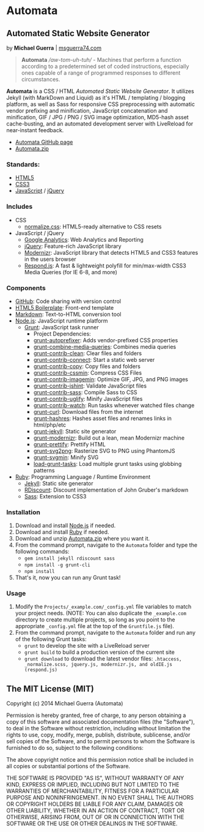 # Automata

## Automated Static Website Generator

by **Michael Guerra** | [msguerra74.com][]

> **Automata** */aw-tom-uh-tuh/* - Machines that perform a function according to a predetermined set of coded instructions, especially ones capable of a range of programmed responses to different circumstances.

**Automata** is a CSS / HTML *Automated Static Website Generator*. It utilizes Jekyll (with MarkDown and Liquid) as it's HTML / templating / blogging platform, as well as Sass for responsive CSS preprocessing with automatic vendor prefixing and minification, JavaScript concatenation and minification, GIF / JPG / PNG / SVG image optimization, MD5-hash asset cache-busting, and an automated development server with LiveReload for near-instant feedback.

- [Automata GitHub page][]
- [Automata.zip][]

### Standards:

- [HTML5][]
- [CSS3][]
- [JavaScript][] / [jQuery][]

### Includes

- CSS
    - [normalize.css][]: HTML5-ready alternative to CSS resets
- JavaScript / jQuery
    - [Google Analytics][]: Web Analytics and Reporting
    - [jQuery][]: Feature-rich JavaScript library
    - [Modernizr][]: JavaScript library that detects HTML5 and CSS3 features in the users browser
    - [Respond.js][]: A fast & lightweight polyfill for min/max-width CSS3 Media Queries (for IE 6-8, and more)

### Components

- [GitHub][]: Code sharing with version control
- [HTML5 Boilerplate][]: Front-end template
- [Markdown][]: Text-to-HTML conversion tool
- [Node.js][]: JavaScript runtime platform
    - [Grunt][]: JavaScript task runner
        - Project Dependencies:
        - [grunt-autoprefixer][]: Adds vendor-prefixed CSS properties
        - [grunt-combine-media-queries][]: Combines media queries
        - [grunt-contrib-clean][]: Clear files and folders
        - [grunt-contrib-connect][]: Start a static web server
        - [grunt-contrib-copy][]: Copy files and folders
        - [grunt-contrib-cssmin][]: Compress CSS Files
        - [grunt-contrib-imagemin][]: Optimize GIF, JPG, and PNG images
        - [grunt-contrib-jshint][]: Validate JavaScript files
        - [grunt-contrib-sass][]: Compile Sass to CSS
        - [grunt-contrib-uglify][]: Minify JavaScript files
        - [grunt-contrib-watch][]: Run tasks whenever watched files change
        - [grunt-curl][]: Download files from the internet
        - [grunt-hashres][]: Hashes asset files and renames links in html/php/etc
        - [grunt-jekyll][]: Static site generator
        - [grunt-modernizr][]: Build out a lean, mean Modernizr machine
        - [grunt-prettify][]: Prettify HTML
        - [grunt-svg2png][]: Rasterize SVG to PNG using PhantomJS
        - [grunt-svgmin][]: Minify SVG
        - [load-grunt-tasks][]: Load multiple grunt tasks using globbing patterns
- [Ruby][]: Programming Language / Runtime Environment
    - [Jekyll][]: Static site generator
    - [RDiscount][]: Discount implementation of John Gruber's markdown
    - [Sass][]: Extension to CSS3

### Installation

1. Download and install [Node.js][] if needed.
2. Download and install [Ruby][] if needed.
3. Download and unzip [Automata.zip][] where you want it.
4. From the command prompt, navigate to the `Automata` folder and type the following commands:
    - `gem install jekyll rdiscount sass`
    - `npm install -g grunt-cli`
    - `npm install`
5. That's it, now you can run any Grunt task!

### Usage

1. Modify the `Projects/_example.com/_config.yml` file variables to match your project needs. (NOTE: You can also duplicate the `_example.com` directory to create multiple projects, so long as you point to the appropriate `_config.yml` file at the top of the `Gruntfile.js` file).
2. From the command prompt, navigate to the `Automata` folder and run any of the following Grunt tasks:
    - `grunt` to develop the site with a LiveReload server
    - `grunt build` to build a production version of the current site
    - `grunt download` to download the latest vendor files: `.htaccess, _normalize.scss, jquery.js, modernizr.js, and oldIE.js (respond.js)`

## The MIT License (MIT)

Copyright (c) 2014 Michael Guerra (Automata)

Permission is hereby granted, free of charge, to any person obtaining a copy of this software and associated documentation files (the "Software"), to deal in the Software without restriction, including without limitation the rights to use, copy, modify, merge, publish, distribute, sublicense, and/or sell copies of the Software, and to permit persons to whom the Software is furnished to do so, subject to the following conditions:

The above copyright notice and this permission notice shall be included in all copies or substantial portions of the Software.

THE SOFTWARE IS PROVIDED "AS IS", WITHOUT WARRANTY OF ANY KIND, EXPRESS OR IMPLIED, INCLUDING BUT NOT LIMITED TO THE WARRANTIES OF MERCHANTABILITY, FITNESS FOR A PARTICULAR PURPOSE AND NONINFRINGEMENT. IN NO EVENT SHALL THE AUTHORS OR COPYRIGHT HOLDERS BE LIABLE FOR ANY CLAIM, DAMAGES OR OTHER LIABILITY, WHETHER IN AN ACTION OF CONTRACT, TORT OR OTHERWISE, ARISING FROM, OUT OF OR IN CONNECTION WITH THE SOFTWARE OR THE USE OR OTHER DEALINGS IN THE SOFTWARE.

<!-- Links -->

[@msguerra74]: http://twitter.com/msguerra74
[Automata.zip]: https://github.com/msguerra74/Automata/archive/master.zip
[CSS3]: http://www.w3.org/Style/CSS/current-work.en.html
[GitHub]: https://github.com/msguerra74
[Automata GitHub page]: https://github.com/msguerra74/Automata
[Google Analytics]: http://www.google.com/analytics/
[Grunt]: http://gruntjs.com/
[grunt-autoprefixer]: https://github.com/nDmitry/grunt-autoprefixer
[grunt-combine-media-queries]: https://github.com/buildingblocks/grunt-combine-media-queries
[grunt-contrib-clean]: https://github.com/gruntjs/grunt-contrib-clean
[grunt-contrib-connect]: https://github.com/gruntjs/grunt-contrib-connect
[grunt-contrib-copy]: https://github.com/gruntjs/grunt-contrib-copy
[grunt-contrib-cssmin]: https://github.com/gruntjs/grunt-contrib-cssmin
[grunt-contrib-imagemin]: https://github.com/gruntjs/grunt-contrib-imagemin
[grunt-contrib-jshint]: https://github.com/gruntjs/grunt-contrib-jshint
[grunt-contrib-sass]: https://github.com/gruntjs/grunt-contrib-sass
[grunt-contrib-uglify]: https://github.com/gruntjs/grunt-contrib-uglify
[grunt-contrib-watch]: https://github.com/gruntjs/grunt-contrib-watch
[grunt-curl]: https://github.com/twolfson/grunt-curl
[grunt-hashres]: https://github.com/luismahou/grunt-hashres
[grunt-jekyll]: https://github.com/dannygarcia/grunt-jekyll
[grunt-modernizr]: https://github.com/Modernizr/grunt-modernizr
[grunt-prettify]: https://github.com/jonschlinkert/grunt-prettify
[grunt-svg2png]: https://github.com/dbushell/grunt-svg2png
[grunt-svgmin]: https://github.com/sindresorhus/grunt-svgmin
[HTML5]: http://www.w3.org/html/wg/drafts/html/master/
[HTML5 Boilerplate]: https://github.com/h5bp/html5-boilerplate
[JavaScript]: https://developer.mozilla.org/en-US/docs/Web/JavaScript
[Jekyll]: http://jekyllrb.com/
[jQuery]: http://jquery.com/
[load-grunt-tasks]: https://github.com/sindresorhus/load-grunt-tasks
[Markdown]: http://daringfireball.net/projects/markdown/
[Modernizr]: http://modernizr.com
[msguerra74.com]: http://msguerra74.com/
[node.js]: http://nodejs.org/
[normalize.css]: https://github.com/necolas/normalize.css
[RDiscount]: https://github.com/davidfstr/rdiscount
[Respond.js]: https://github.com/scottjehl/Respond
[Ruby]: https://www.ruby-lang.org/en/
[Sass]: http://sass-lang.com/